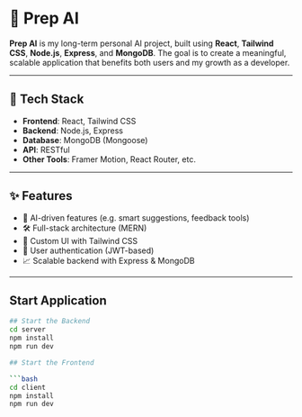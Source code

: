 # 🤖 Prep AI

**Prep AI** is my long-term personal AI project, built using **React**, **Tailwind CSS**, **Node.js**, **Express**, and **MongoDB**. The goal is to create a meaningful, scalable application that benefits both users and my growth as a developer.

---

## 🚀 Tech Stack

- **Frontend**: React, Tailwind CSS
- **Backend**: Node.js, Express
- **Database**: MongoDB (Mongoose)
- **API**: RESTful
- **Other Tools**: Framer Motion, React Router, etc.

---

## ✨ Features

- 🧠 AI-driven features (e.g. smart suggestions, feedback tools)
- 🛠️ Full-stack architecture (MERN)
- 🎨 Custom UI with Tailwind CSS
- 🧾 User authentication (JWT-based)
- 📈 Scalable backend with Express & MongoDB

---

## Start Application

```bash
## Start the Backend
cd server
npm install
npm run dev

## Start the Frontend

```bash
cd client
npm install
npm run dev
